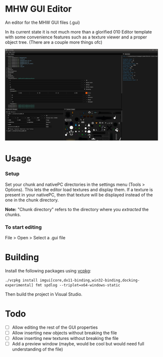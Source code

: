 # MHW GUI Editor
An editor for the MHW GUI files (.gui)

In its current state it is not much more than a glorified 010 Editor template
with some convenience features such as a texture viewer and a proper object tree.
(There are a couple more things ofc)

![Screenshot](https://github.com/Fexty12573/mhw-gui-editor/blob/master/Screenshot%202023-08-06%20181249.png)

# Usage
### Setup
Set your chunk and nativePC directories in the settings menu (Tools > Options).
This lets the editor load textures and display them. If a texture is present in your nativePC, then
that texture will be displayed instead of the one in the chunk directory.

**Note:** "Chunk directory" refers to the directory where you *extracted* the chunks.

### To start editing
File > Open > Select a .gui file


# Building
Install the following packages using [vcpkg](https://github.com/microsoft/vcpkg/):
```
./vcpkg install imgui[core,dx11-binding,win32-binding,docking-experimental] fmt spdlog --triplet=x64-windows-static
```

Then build the project in Visual Studio.

# Todo
- [ ] Allow editing the rest of the GUI properties
- [ ] Allow inserting new objects without breaking the file
- [ ] Allow inserting new textures without breaking the file
- [ ] Add a preview window (maybe, would be cool but would need full understanding of the file)
